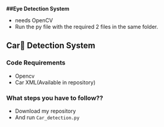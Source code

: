 **##Eye Detection System**
- needs OpenCV
- Run the py file with the required 2 files in the same folder.

  
##  Car🚗 Detection System

### Code Requirements
- Opencv
- Car XML(Available in repository)


### What steps you have to follow??
- Download my repository 
- And run `Car_detection.py`


